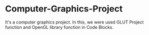 # Computer-Graphics-Project
It's a computer graphics project. In this, we were used GLUT Project function and OpenGL library function in Code Blocks. 

